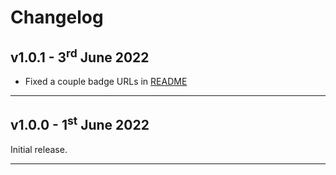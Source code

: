 # Changelog

## v1.0.1 - 3<sup>rd</sup> June 2022

* Fixed a couple badge URLs in [README](README.md)

---

## v1.0.0 - 1<sup>st</sup> June 2022

Initial release.

---
